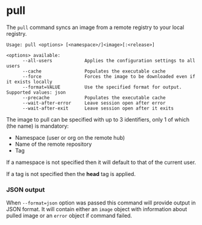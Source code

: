 # pull

The `pull` command syncs an image from a remote registry to your local registry. 

```
Usage: pull <options> [<namespace>/]<image>[:<release>]

<options> available:
      --all-users            Applies the configuration settings to all users
      --cache                Populates the executable cache
      --force                Forces the image to be downloaded even if it exists locally
      --format=VALUE         Use the specified format for output. Supported values: json
      --precache             Populates the executable cache
      --wait-after-error     Leave session open after error
      --wait-after-exit      Leave session open after it exits
```

The image to pull can be specified with up to 3 identifiers, only 1 of which (the name) is mandatory: 

- Namespace (user or org on the remote hub)
- Name of the remote repository
- Tag

If a namespace is not specified then it will default to that of the current user. 

If a tag is not specified then the **head** tag is applied. 

### JSON output

When `--format=json` option was passed this command will provide output in JSON format. It will contain either an `image` object with information about pulled image or an `error` object if command failed.